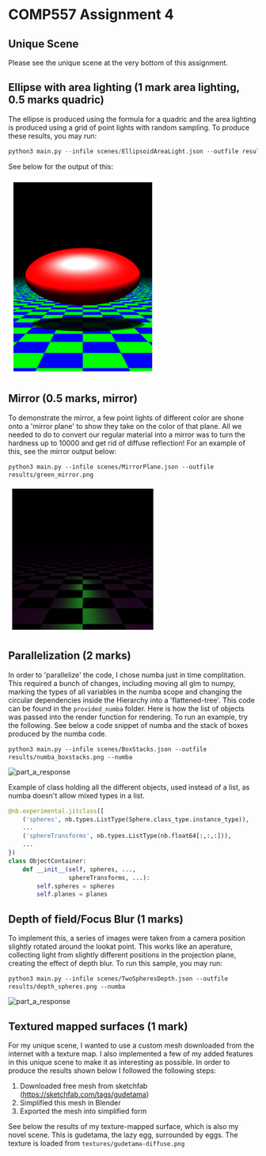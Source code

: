 # COMP557 Assignment 4


## Unique Scene 

Please see the unique scene at the very bottom of this assignment.

## Ellipse with area lighting (1 mark area lighting, 0.5 marks quadric)

The ellipse is produced using the formula for a quadric and the area lighting is produced using a grid of point lights with random sampling. To produce these results, you may run:

```python
python3 main.py --infile scenes/EllipsoidAreaLight.json --outfile results/ellipse.png
```

See below for the output of this:

<img src="results/ellipse.png" alt="part_a_response" width="300"/>

## Mirror (0.5 marks, mirror)

To demonstrate the mirror, a few point lights of different color are shone onto a 'mirror plane' to show they take on the color of that plane. All we needed to do to convert our regular material into a mirror was to turn the hardness up to 10000 and get rid of diffuse reflection! For an example of this, see the mirror output below:

```
python3 main.py --infile scenes/MirrorPlane.json --outfile results/green_mirror.png
```

<img src="results/green_mirror.png" alt="part_a_response" width="300"/>

## Parallelization (2 marks)

In order to 'parallelize' the code, I chose numba just in time complitation. This required a bunch of changes, including moving all glm to numpy, marking the types of all variables in the numba scope and changing the circular dependencies inside the Hierarchy into a 'flattened-tree'. This code can be found in the `provided_numba` folder. Here is how the list of objects was passed into the render function for rendering. To run an example, try the following. See below a code snippet of numba and the stack of boxes produced by the numba code.

```
python3 main.py --infile scenes/BoxStacks.json --outfile results/numba_boxstacks.png --numba
```

<img src="results/numbda_boxstacks.png" alt="part_a_response" width="300"/>

Example of class holding all the different objects, used instead of a list, as numba doesn't allow mixed types in a list.
```python
@nb.experimental.jitclass([
    ('spheres', nb.types.ListType(Sphere.class_type.instance_type)),
    ...
    ('sphereTransforms', nb.types.ListType(nb.float64[:,:,:])),
    ...
})
class ObjectContainer:
    def __init__(self, spheres, ...,
                 sphereTransforms, ...):
        self.spheres = spheres
        self.planes = planes
```

## Depth of field/Focus Blur (1 marks)

To implement this, a series of images were taken from a camera position slightly rotated around the lookat point. This works like an aperature, collecting light from slightly different positions in the projection plane, creating the effect of depth blur. To run this sample, you may run:

```
python3 main.py --infile scenes/TwoSpheresDepth.json --outfile results/depth_spheres.png --numba
```

<img src="results/results/depth_spheres.png" alt="part_a_response" width="300"/>

## Textured mapped surfaces (1 mark)

For my unique scene, I wanted to use a custom mesh downloaded from the internet with a texture map. I also implemented a few of my added features in this unique scene to make it as interesting as possible. In order to produce the results shown below I followed the following steps:

1. Downloaded free mesh from sketchfab (https://sketchfab.com/tags/gudetama)
2. Simplified this mesh in Blender
3. Exported the mesh into simplified form

See below the results of my texture-mapped surface, which is also my novel scene. This is gudetama, the lazy egg, surrounded by eggs. The texture is loaded from `textures/gudetama-diffuse.png`